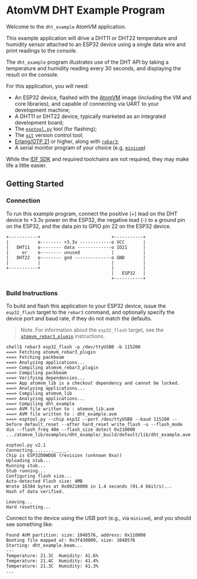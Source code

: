 # AtomVM DHT Example Program

Welcome to the `dht_example` AtomVM application.

This example application will drive a DHT11 or DHT22 temperature and humidity sensor attached to an ESP32 device using a single data wire and print readings to the console.

The `dht_example` program illustrates use of the DHT API by taking a temperature and humidity reading every 30 seconds, and displaying the result on the console.

For this application, you will need:

* An ESP32 device, flashed with the [AtomVM](https://github.com/bettio/AtomVM) image (including the VM and core libraries), and capable of connecting via UART to your development machine;
* A DHT11 or DHT22 device, typically marketed as an integrated development board;
* The [`esptool.py`](https://github.com/espressif/esptool) tool (for flashing);
* The [`git`](https://git-scm.com) version control tool;
* [Erlang/OTP 21](https://www.erlang.org) or higher, along with [`rebar3`](https://www.rebar3.org);
* A serial monitor program of your choice (e.g, [`minicom`](https://en.wikipedia.org/wiki/Minicom))

While the [IDF SDK](https://docs.espressif.com/projects/esp-idf/en/latest/esp32/) and required toolchains are not required, they may make life a little easier.

## Getting Started

### Connection

To run this example program, connect the positive (+) lead on the DHT device to +3.3v power on the ESP32, the negative lead (-) to a ground pin on the ESP32, and the data pin to GPIO pin 22 on the ESP32 device.

    +-----------+                           +-----------+
    |           o-------- +3.3v ------------o VCC       |
    |   DHT11   o-------- data -------------o IO21      |
    |     or    o-------- unused            |           |
    |   DHT22   o-------- gnd --------------o GND       |
    |           |                           |           |
    +-----------+                           |           |
                                            |   ESP32   |
                                            +-----------+

### Build Instructions

To build and flash this application to your ESP32 device, issue the `esp32_flash` target to the `rebar3` command, and optionally specify the device port and baud rate, if they do not match the defaults.

> Note.  For information about the `esp32_flash` target, see the [`atomvm_rebar3_plugin`](https://github.com/atomvm/atomvm_rebar3_plugin) instructions.

    shell$ rebar3 esp32_flash -p /dev/ttyUSB0 -b 115200
    ===> Fetching atomvm_rebar3_plugin
    ===> Fetching packbeam
    ===> Analyzing applications...
    ===> Compiling atomvm_rebar3_plugin
    ===> Compiling packbeam
    ===> Verifying dependencies...
    ===> App atomvm_lib is a checkout dependency and cannot be locked.
    ===> Analyzing applications...
    ===> Compiling atomvm_lib
    ===> Analyzing applications...
    ===> Compiling dht_example
    ===> AVM file written to : atomvm_lib.avm
    ===> AVM file written to : dht_example.avm
    ===> esptool.py --chip esp32 --port /dev/ttyUSB0 --baud 115200 --before default_reset --after hard_reset write_flash -u --flash_mode dio --flash_freq 40m --flash_size detect 0x210000 .../atomvm_lib/examples/dht_example/_build/default/lib/dht_example.avm

    esptool.py v2.1
    Connecting........_____.
    Chip is ESP32D0WDQ6 (revision (unknown 0xa))
    Uploading stub...
    Running stub...
    Stub running...
    Configuring flash size...
    Auto-detected Flash size: 4MB
    Wrote 16384 bytes at 0x00210000 in 1.4 seconds (91.4 kbit/s)...
    Hash of data verified.

    Leaving...
    Hard resetting...

Connect to the device using the USB port (e.g., via `minicom`), and you should see something like:

    Found AVM partition: size: 1048576, address: 0x110000
    Booting file mapped at: 0x3f430000, size: 1048576
    Starting: dht_example.beam...
    ---
    Temperature: 21.3C  Humidity: 41.6%
    Temperature: 21.4C  Humidity: 41.4%
    Temperature: 21.3C  Humidity: 41.3%
    ...
